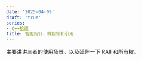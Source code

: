 ```yaml
---
date: '2025-04-09'
draft: 'true'
series:
- C++拾遗
title: 智能指针、裸指针和引用
---
```


主要讲讲三者的使用场景。以及延伸一下 RAII 和所有权。
